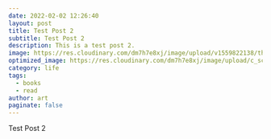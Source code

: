 ```yaml
---
date: 2022-02-02 12:26:40
layout: post
title: Test Post 2
subtitle: Test Post 2
description: This is a test post 2.
image: https://res.cloudinary.com/dm7h7e8xj/image/upload/v1559822138/theme9_v273a9.jpg
optimized_image: https://res.cloudinary.com/dm7h7e8xj/image/upload/c_scale,w_380/v1559822138/theme9_v273a9.jpg
category: life
tags:
  - books
  - read
author: art
paginate: false
---
```


Test Post 2
